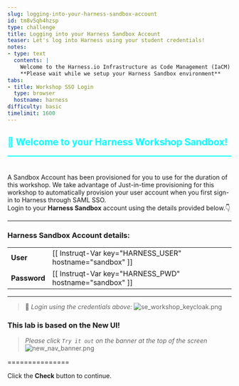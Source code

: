 ```yaml
---
slug: logging-into-your-harness-sandbox-account
id: tm8v5qh4hzsp
type: challenge
title: Logging into your Harness Sandbox Account
teaser: Let's log into Harness using your student credentials!
notes:
- type: text
  contents: |
    Welcome to the Harness.io Infrastructure as Code Management (IaCM) workshop!<br><br>
    **Please wait while we setup your Harness Sandbox environment**
tabs:
- title: Workshop SSO Login
  type: browser
  hostname: harness
difficulty: basic
timelimit: 1600
---
```


<style type="text/css" rel="stylesheet">
hr.cyan { background-color: cyan; color: cyan; height: 2px; margin-bottom: -10px; }
h2.cyan { color: cyan; }
</style><h2 class="cyan">👋 Welcome to your Harness Workshop Sandbox!</h2>
<hr class="cyan">
<br><br>

A Sandbox Account has been provisioned for you to use for the duration of this workshop.
We take advantage of Just-in-time provisioning for this workshop to automatically provision your user account when you first sign-in to Harness through SAML SSO.<br>
Login to your **Harness Sandbox** account using the details provided below.👇

---
### Harness Sandbox Account details:

|   |   |
|---|---|
|__User__| [[ Instruqt-Var key="HARNESS_USER" hostname="sandbox" ]] |
|__Password__| [[ Instruqt-Var key="HARNESS_PWD" hostname="sandbox" ]] |

---

> 📝 *Login using the credentials above:*
> ![se_workshop_keycloak.png](https://raw.githubusercontent.com/jtitra/field-workshops/main/assets/images/se_workshop_keycloak.png)

### This lab is based on the New UI!
> *Please click ```Try it out``` on the banner at the top of the screen*
> ![new_nav_banner.png](https://raw.githubusercontent.com/jtitra/field-workshops/main/assets/images/new_nav_banner.png)


===============

Click the **Check** button to continue.
